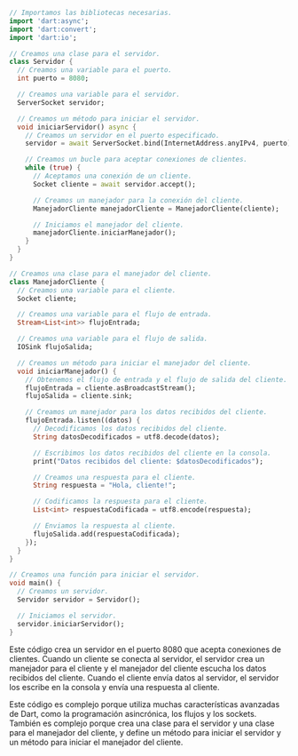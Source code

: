```dart
// Importamos las bibliotecas necesarias.
import 'dart:async';
import 'dart:convert';
import 'dart:io';

// Creamos una clase para el servidor.
class Servidor {
  // Creamos una variable para el puerto.
  int puerto = 8080;

  // Creamos una variable para el servidor.
  ServerSocket servidor;

  // Creamos un método para iniciar el servidor.
  void iniciarServidor() async {
    // Creamos un servidor en el puerto especificado.
    servidor = await ServerSocket.bind(InternetAddress.anyIPv4, puerto);

    // Creamos un bucle para aceptar conexiones de clientes.
    while (true) {
      // Aceptamos una conexión de un cliente.
      Socket cliente = await servidor.accept();

      // Creamos un manejador para la conexión del cliente.
      ManejadorCliente manejadorCliente = ManejadorCliente(cliente);

      // Iniciamos el manejador del cliente.
      manejadorCliente.iniciarManejador();
    }
  }
}

// Creamos una clase para el manejador del cliente.
class ManejadorCliente {
  // Creamos una variable para el cliente.
  Socket cliente;

  // Creamos una variable para el flujo de entrada.
  Stream<List<int>> flujoEntrada;

  // Creamos una variable para el flujo de salida.
  IOSink flujoSalida;

  // Creamos un método para iniciar el manejador del cliente.
  void iniciarManejador() {
    // Obtenemos el flujo de entrada y el flujo de salida del cliente.
    flujoEntrada = cliente.asBroadcastStream();
    flujoSalida = cliente.sink;

    // Creamos un manejador para los datos recibidos del cliente.
    flujoEntrada.listen((datos) {
      // Decodificamos los datos recibidos del cliente.
      String datosDecodificados = utf8.decode(datos);

      // Escribimos los datos recibidos del cliente en la consola.
      print("Datos recibidos del cliente: $datosDecodificados");

      // Creamos una respuesta para el cliente.
      String respuesta = "Hola, cliente!";

      // Codificamos la respuesta para el cliente.
      List<int> respuestaCodificada = utf8.encode(respuesta);

      // Enviamos la respuesta al cliente.
      flujoSalida.add(respuestaCodificada);
    });
  }
}

// Creamos una función para iniciar el servidor.
void main() {
  // Creamos un servidor.
  Servidor servidor = Servidor();

  // Iniciamos el servidor.
  servidor.iniciarServidor();
}
```

Este código crea un servidor en el puerto 8080 que acepta conexiones de clientes. Cuando un cliente se conecta al servidor, el servidor crea un manejador para el cliente y el manejador del cliente escucha los datos recibidos del cliente. Cuando el cliente envía datos al servidor, el servidor los escribe en la consola y envía una respuesta al cliente.

Este código es complejo porque utiliza muchas características avanzadas de Dart, como la programación asincrónica, los flujos y los sockets. También es complejo porque crea una clase para el servidor y una clase para el manejador del cliente, y define un método para iniciar el servidor y un método para iniciar el manejador del cliente.